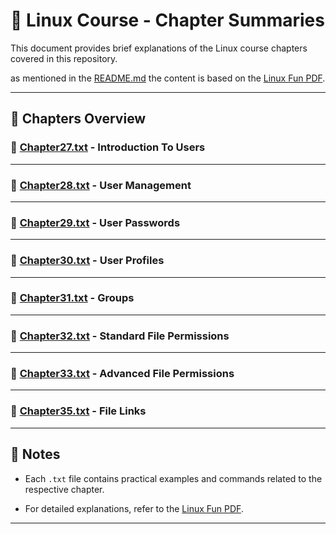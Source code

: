 # 📖 Linux Course - Chapter Summaries

This document provides brief explanations of the Linux course chapters covered in this repository.

as mentioned in the [README.md](README.md) the content is based on the [Linux Fun PDF](https://linux-training.be/linuxfun.pdf).

---

## 📝 Chapters Overview

### 📄 [Chapter27.txt](Chapter27.txt) - **Introduction To Users**

---

### 📄 [Chapter28.txt](Chapter28.txt) - **User Management**

---

### 📄 [Chapter29.txt](Chapter29.txt) - **User Passwords**

---

### 📄 [Chapter30.txt](Chapter30.txt) - **User Profiles**

---

### 📄 [Chapter31.txt](Chapter31.txt) - **Groups**

---

### 📄 [Chapter32.txt](Chapter32.txt) - **Standard File Permissions**

---

### 📄 [Chapter33.txt](Chapter33.txt) - **Advanced File Permissions**

---

### 📄 [Chapter35.txt](Chapter35.txt) - **File Links**

---

## 🙌 Notes
- Each `.txt` file contains practical examples and commands related to the respective chapter.

- For detailed explanations, refer to the [Linux Fun PDF](https://linux-training.be/linuxfun.pdf).

---
